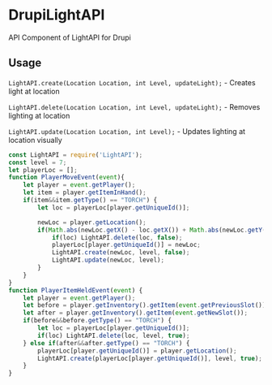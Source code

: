 # DrupiLightAPI
API Component of LightAPI for Drupi
## Usage
`LightAPI.create(Location Location, int Level, updateLight);` - Creates light at location

`LightAPI.delete(Location Location, int Level, updateLight);` - Removes lighting at location

`LightAPI.update(Location Location, int Level);` - Updates lighting at location visually


```js
const LightAPI = require('LightAPI');
const level = 7;
let playerLoc = [];
function PlayerMoveEvent(event){
    let player = event.getPlayer();
    let item = player.getItemInHand();
    if(item&&item.getType() == "TORCH") {
        let loc = playerLoc[player.getUniqueId()];

        newLoc = player.getLocation();
        if(Math.abs(newLoc.getX() - loc.getX()) + Math.abs(newLoc.getY() - loc.getY()) + Math.abs(newLoc.getZ() - loc.getZ()) > 0.4) {
            if(loc) LightAPI.delete(loc, false);
            playerLoc[player.getUniqueId()] = newLoc;
            LightAPI.create(newLoc, level, false);
            LightAPI.update(newLoc, level);
        }
    }
}
function PlayerItemHeldEvent(event) {
    let player = event.getPlayer();
    let before = player.getInventory().getItem(event.getPreviousSlot());
    let after = player.getInventory().getItem(event.getNewSlot());
    if(before&&before.getType() == "TORCH") {
        let loc = playerLoc[player.getUniqueId()];
        if(loc) LightAPI.delete(loc, level, true);
    } else if(after&&after.getType() == "TORCH") {
        playerLoc[player.getUniqueId()] = player.getLocation();
        LightAPI.create(playerLoc[player.getUniqueId()], level, true);
    }
}
```
